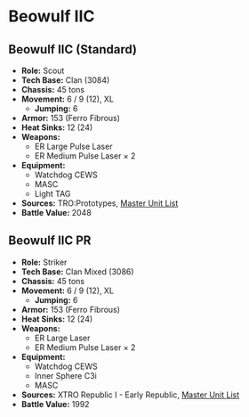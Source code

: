 # Beowulf IIC
## Beowulf IIC (Standard)
- **Role:** Scout
- **Tech Base:** Clan (3084)
- **Chassis:** 45 tons
- **Movement:** 6 / 9 (12), XL
  - **Jumping:** 6
- **Armor:** 153 (Ferro Fibrous)
- **Heat Sinks:** 12 (24)
- **Weapons:**
  - ER Large Pulse Laser
  - ER Medium Pulse Laser × 2
- **Equipment:**
  - Watchdog CEWS
  - MASC
  - Light TAG
- **Sources:** TRO:Prototypes, [Master Unit List](http://masterunitlist.info/Unit/Details/3818/beowulf-iic-standard)
- **Battle Value:** 2048

## Beowulf IIC PR
- **Role:** Striker
- **Tech Base:** Clan Mixed (3086)
- **Chassis:** 45 tons
- **Movement:** 6 / 9 (12), XL
  - **Jumping:** 6
- **Armor:** 153 (Ferro Fibrous)
- **Heat Sinks:** 12 (24)
- **Weapons:**
  - ER Large Laser
  - ER Medium Pulse Laser × 2
- **Equipment:**
  - Watchdog CEWS
  - Inner Sphere C3i
  - MASC
- **Sources:** XTRO Republic I - Early Republic, [Master Unit List](http://masterunitlist.info/Unit/Details/7294/beowulf-iic-pr)
- **Battle Value:** 1992

